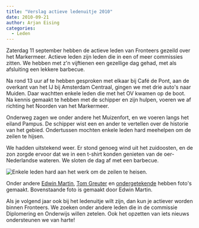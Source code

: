 ```yaml
---
title: "Verslag actieve ledenuitje 2010"
date: 2010-09-21
author: Arjan Eising
categories: 
  - Leden
---
```

Zaterdag 11 september hebben de actieve leden van Fronteers gezeild over het Markermeer. Actieve leden zijn leden die in een of meer commissies zitten. We hebben met z'n vijftienen een gezellige dag gehad, met als afsluiting een lekkere barbecue.

Na rond 13 uur af te hebben gesproken met elkaar bij Café de Pont, aan de overkant van het IJ bij Amsterdam Centraal, gingen we met drie auto's naar Muiden. Daar wachtten enkele leden die met het OV kwamen op de boot. Na kennis gemaakt te hebben met de schipper en zijn hulpen, voeren we af richting het Noorden van het Markermeer.

Onderweg zagen we onder andere het Muizenfort, en we voeren langs het eiland Pampus. De schipper wist een en ander te vertellen over de historie van het gebied. Ondertussen mochten enkele leden hard meehelpen om de zeilen te hijsen.

We hadden uitstekend weer. Er stond genoeg wind uit het zuidoosten, en de zon zorgde ervoor dat we in een t-shirt konden genieten van de oer-Nederlandse wateren. We sloten de dag af met een barbecue.

![Enkele leden hard aan het werk om de zeilen te heisen.](https://fronteers.nl/_img/2010/09/actieve-leden-uitje.jpg)

Onder andere [Edwin Martin](http://picasaweb.google.nl/100182639623410231517/FronteersVrijwilligersdag2010), [Tom Greuter](http://www.flickr.com/photos/tomgreuter/tags/fronteerszeilen2010/) en [ondergetekende](http://www.flickr.com/photos/arjaneising/sets/72157624981868442/) hebben foto's gemaakt. Bovenstaande foto is gemaakt door Edwin Martin.

Als je volgend jaar ook bij het ledenuitje wilt zijn, dan kun je actiever worden binnen Fronteers. We zoeken onder andere leden die in de commissie Diplomering en Onderwijs willen zetelen. Ook het opzetten van iets nieuws ondersteunen we van harte!
